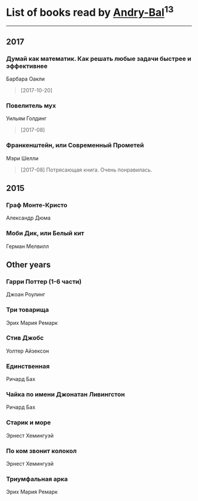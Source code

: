 # List of books read by [Andry-Bal](https://plus.google.com/109232883876697421544)<sup>13</sup>
---

## 2017

### Думай как математик. Как решать любые задачи быстрее и эффективнее
Барбара Оакли
> [2017-10-20] 


### Повелитель мух
Уильям Голдинг
> [2017-08] 


### Франкенштейн, или Современный Прометей
Мэри Шелли
> [2017-08] Потрясающая книга. Очень понравилась.



## 2015

### Граф Монте-Кристо
Александр Дюма


### Моби Дик, или Белый кит
Герман Мелвилл



## Other years

### Гарри Поттер (1-6 части)
Джоан Роулинг


### Три товарища
Эрих Мария Ремарк


### Стив Джобс
Уолтер Айзексон


### Единственная
Ричард Бах


### Чайка по имени Джонатан Ливингстон
Ричард Бах


### Старик и море
Эрнест Хемингуэй


### По ком звонит колокол
Эрнест Хемингуэй


### Триумфальная арка
Эрих Мария Ремарк



